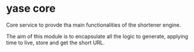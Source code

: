 # yase core



Core service to provde tha main functionalities of the shortener engine.

The aim of this module is to encapsulate all the logic to generate, applying time to live, store and get the short URL.

